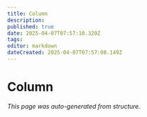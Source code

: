 ```yaml
---
title: Column
description: 
published: true
date: 2025-04-07T07:57:10.320Z
tags: 
editor: markdown
dateCreated: 2025-04-07T07:57:08.149Z
---
```


# Column

*This page was auto-generated from structure.*